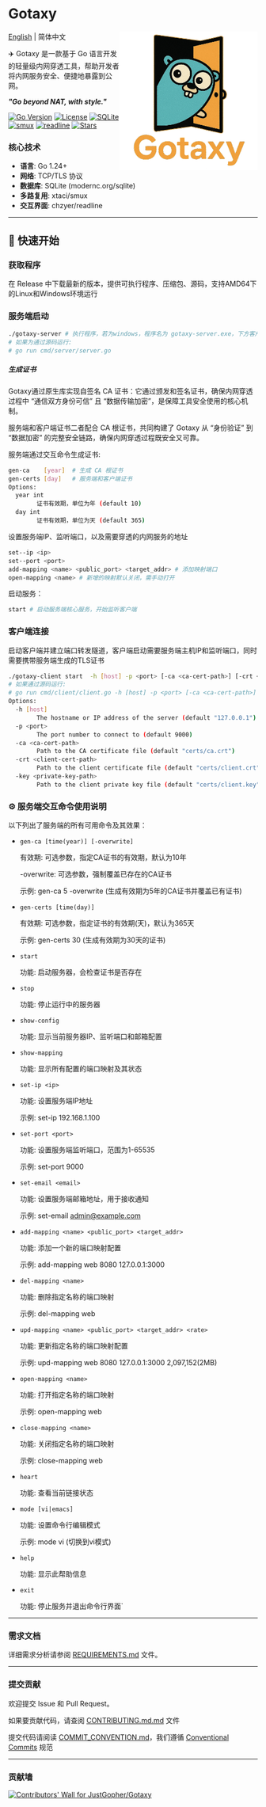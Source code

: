 # Gotaxy

<img align="right" width="280px"  src="docs/images/logo2.png"  alt="logo"> 

[English](README.md) | 简体中文

✈️ Gotaxy 是一款基于 Go 语言开发的轻量级内网穿透工具，帮助开发者将内网服务安全、便捷地暴露到公网。


**_"Go beyond NAT, with style."_**

[![Go Version](https://img.shields.io/badge/Go-1.24+-00ADD8?style=flat&logo=go)](https://golang.org/)
[![License](https://img.shields.io/badge/License-Apache-blue.svg)](LICENSE)
[![SQLite](https://img.shields.io/badge/SQLite-1.38-blue?logo=sqlite)](https://pkg.go.dev/modernc.org/sqlite#section-readme)
[![smux](https://img.shields.io/badge/xtaci%2Fsmux-1.5.34-brightgreen)](https://github.com/xtaci/smux)
[![readline](https://img.shields.io/badge/chzyer%2Freadline-1.5.1-orange)](https://github.com/chzyer/readline)
[![Stars](https://img.shields.io/github/stars/JustGopher/Gotaxy?style=social)](https://github.com/JustGopher/Gotaxy/stargazers)


### 核心技术
- **语言**: Go 1.24+
- **网络**: TCP/TLS 协议
- **数据库**: SQLite (modernc.org/sqlite)
- **多路复用**: xtaci/smux
- **交互界面**: chzyer/readline

---

##  🚀 快速开始

### 获取程序

在 Release 中下载最新的版本，提供可执行程序、压缩包、源码，支持AMD64下的Linux和Windows环境运行

### 服务端启动

```bash
./gotaxy-server # 执行程序，若为windows，程序名为 gotaxy-server.exe，下方客户端同理
# 如果为通过源码运行:
# go run cmd/server/server.go
```

##### 生成证书

Gotaxy通过原生库实现自签名 CA 证书：它通过颁发和签名证书，确保内网穿透过程中 “通信双方身份可信” 且 “数据传输加密”，是保障工具安全使用的核心机制。

服务端和客户端证书二者配合 CA 根证书，共同构建了 Gotaxy 从 “身份验证” 到 “数据加密” 的完整安全链路，确保内网穿透过程既安全又可靠。

服务端通过交互命令生成证书:
```bash
gen-ca    [year]  # 生成 CA 根证书
gen-certs [day]   # 服务端和客户端证书
Options:
  year int
        证书有效期，单位为年 (default 10)
  day int
        证书有效期，单位为天 (default 365)
```

设置服务端IP、监听端口，以及需要穿透的内网服务的地址
```bash
set--ip <ip>
set--port <port>
add-mapping <name> <public_port> <target_addr> # 添加映射端口
open-mapping <name> # 新增的映射默认关闭，需手动打开
```

启动服务：
```bash
start # 启动服务端核心服务，开始监听客户端
```

### 客户端连接

启动客户端并建立端口转发隧道，客户端启动需要服务端主机IP和监听端口，同时需要携带服务端生成的TLS证书
```bash
./gotaxy-client start  -h [host] -p <port> [-ca <ca-cert-path>] [-crt <client-cert-path>] [-key <private-key-path>]
# 如果通过源码运行:
# go run cmd/client/client.go -h [host] -p <port> [-ca <ca-cert-path>] [-crt <client-cert-path>] [-key <private-key-path>]
Options:
  -h [host]     
        The hostname or IP address of the server (default "127.0.0.1")
  -p <port>
        The port number to connect to (default 9000)
  -ca <ca-cert-path>
        Path to the CA certificate file (default "certs/ca.crt")
  -crt <client-cert-path>
        Path to the client certificate file (default "certs/client.crt")
  -key <private-key-path>
        Path to the client private key file (default "certs/client.key")`)
```


### ⚙️ 服务端交互命令使用说明

以下列出了服务端的所有可用命令及其效果：



- `gen-ca [time(year)] [-overwrite]`

  有效期: 可选参数，指定CA证书的有效期，默认为10年

  -overwrite: 可选参数，强制覆盖已存在的CA证书

  示例: gen-ca 5 -overwrite  (生成有效期为5年的CA证书并覆盖已有证书)


- `gen-certs [time(day)]`

  有效期: 可选参数，指定证书的有效期(天)，默认为365天

  示例: gen-certs 30  (生成有效期为30天的证书)


- `start`

  功能: 启动服务器，会检查证书是否存在


- `stop`

  功能: 停止运行中的服务器


- `show-config`

  功能: 显示当前服务器IP、监听端口和邮箱配置


- `show-mapping`

  功能: 显示所有配置的端口映射及其状态


- `set-ip <ip>`

  功能: 设置服务端IP地址

  示例: set-ip 192.168.1.100


- `set-port <port>`

  功能: 设置服务端监听端口，范围为1-65535

  示例: set-port 9000


- `set-email <email>`

  功能: 设置服务端邮箱地址，用于接收通知

  示例: set-email admin@example.com


- `add-mapping <name> <public_port> <target_addr>`

  功能: 添加一个新的端口映射配置

  示例: add-mapping web 8080 127.0.0.1:3000


- `del-mapping <name>`

  功能: 删除指定名称的端口映射

  示例: del-mapping web


- `upd-mapping <name> <public_port> <target_addr> <rate>`

  功能: 更新指定名称的端口映射配置

  示例: upd-mapping web 8080 127.0.0.1:3000 2,097,152(2MB)


- `open-mapping <name>`

  功能: 打开指定名称的端口映射

  示例: open-mapping web


- `close-mapping <name>`

  功能: 关闭指定名称的端口映射

  示例: close-mapping web


- `heart`

  功能: 查看当前链接状态


- `mode [vi|emacs]`

  功能: 设置命令行编辑模式

  示例: mode vi  (切换到vi模式)


- `help`

  功能: 显示此帮助信息


- `exit`

  功能: 停止服务并退出命令行界面`

---

### 需求文档

详细需求分析请参阅 [REQUIREMENTS.md](docs/REQUIREMENTS.md) 文件。

---

### 提交贡献

欢迎提交 Issue 和 Pull Request。

如果要贡献代码，请查阅 [CONTRIBUTING.md.md](docs/CONTRIBUTING.md) 文件

提交代码请阅读 [COMMIT_CONVENTION.md](docs/COMMIT_CONVENTION.md)，我们遵循 [Conventional Commits](https://www.conventionalcommits.org/) 规范

---

<h3 align="left">贡献墙</h3>


<a href="https://github.com/JustGopher/Gotaxy/graphs/contributors">

<img src="https://contri.buzz/api/wall?repo=JustGopher/Gotaxy&onlyAvatars=true" alt="Contributors' Wall for JustGopher/Gotaxy" />

</a>

<br />
<br />